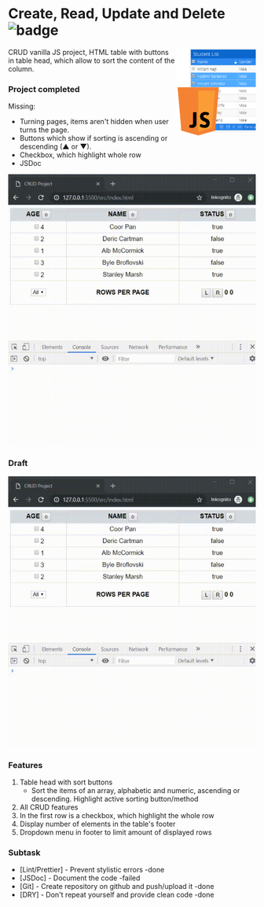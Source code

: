# Create, Read, Update and Delete ![badge]

<img src="xgithub/crud.png" align="right"
     title="js crud table" width="163" height="178">

CRUD vanilla JS project, HTML table with buttons in table head,
which allow to sort the content of the column.

[badge]: https://img.shields.io/badge/status-stable-green.svg


[wip-badge]:                         https://img.shields.io/badge/status-stable-green.svg

### Project completed
Missing: 
- Turning pages, items aren't hidden when user turns the page.
- Buttons which show if sorting is ascending or descending (▲ or ▼).
- Checkbox, which highlight whole row
- JSDoc


![](version_preview.gif)

### Draft


![](xgithub/crud.gif)

### Features

1. Table head with sort buttons
   - Sort the items of an array, alphabetic and numeric, ascending or descending. Highlight active sorting button/method
2. All CRUD features
3. In the first row is a checkbox, which highlight the whole row
4. Display number of elements in the table's footer
5. Dropdown menu in footer to limit amount of displayed rows

### Subtask

- [Lint/Prettier] - Prevent stylistic errors -done
- [JSDoc] - Document the code -failed
- [Git] - Create repository on github and push/upload it -done
- [DRY] - Don't repeat yourself and provide clean code -done
